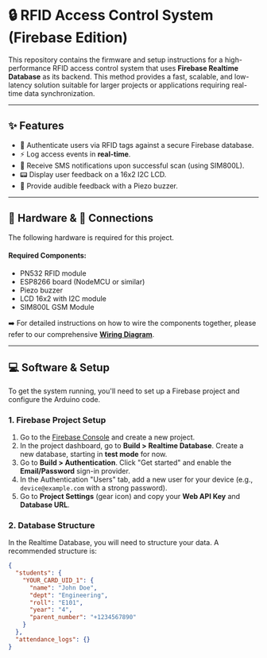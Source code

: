 # 🔒 RFID Access Control System (Firebase Edition)

This repository contains the firmware and setup instructions for a high-performance RFID access control system that uses **Firebase Realtime Database** as its backend. This method provides a fast, scalable, and low-latency solution suitable for larger projects or applications requiring real-time data synchronization.

---

## ✨ Features
* 🔑 Authenticate users via RFID tags against a secure Firebase database.
* ⚡ Log access events in **real-time**.
* 📲 Receive SMS notifications upon successful scan (using SIM800L).
* 📟 Display user feedback on a 16x2 I2C LCD.
* 🔔 Provide audible feedback with a Piezo buzzer.

---

## 🔩 Hardware & 🔌 Connections
The following hardware is required for this project.

#### Required Components:
* PN532 RFID module
* ESP8266 board (NodeMCU or similar)
* Piezo buzzer
* LCD 16x2 with I2C module
* SIM800L GSM Module

➡️ For detailed instructions on how to wire the components together, please refer to our comprehensive **[Wiring Diagram](https://github.com/YOUR_USERNAME/YOUR_REPO/wiki/Wiring-Diagram)**.

---

## 💻 Software & Setup
To get the system running, you'll need to set up a Firebase project and configure the Arduino code.

### 1. Firebase Project Setup
1.  Go to the [Firebase Console](https://console.firebase.google.com/) and create a new project.
2.  In the project dashboard, go to **Build > Realtime Database**. Create a new database, starting in **test mode** for now.
3.  Go to **Build > Authentication**. Click "Get started" and enable the **Email/Password** sign-in provider.
4.  In the Authentication "Users" tab, add a new user for your device (e.g., `device@example.com` with a strong password).
5.  Go to **Project Settings** (gear icon) and copy your **Web API Key** and **Database URL**.

### 2. Database Structure
In the Realtime Database, you will need to structure your data. A recommended structure is:
```json
{
  "students": {
    "YOUR_CARD_UID_1": {
      "name": "John Doe",
      "dept": "Engineering",
      "roll": "E101",
      "year": "4",
      "parent_number": "+1234567890"
    }
  },
  "attendance_logs": {}
}

